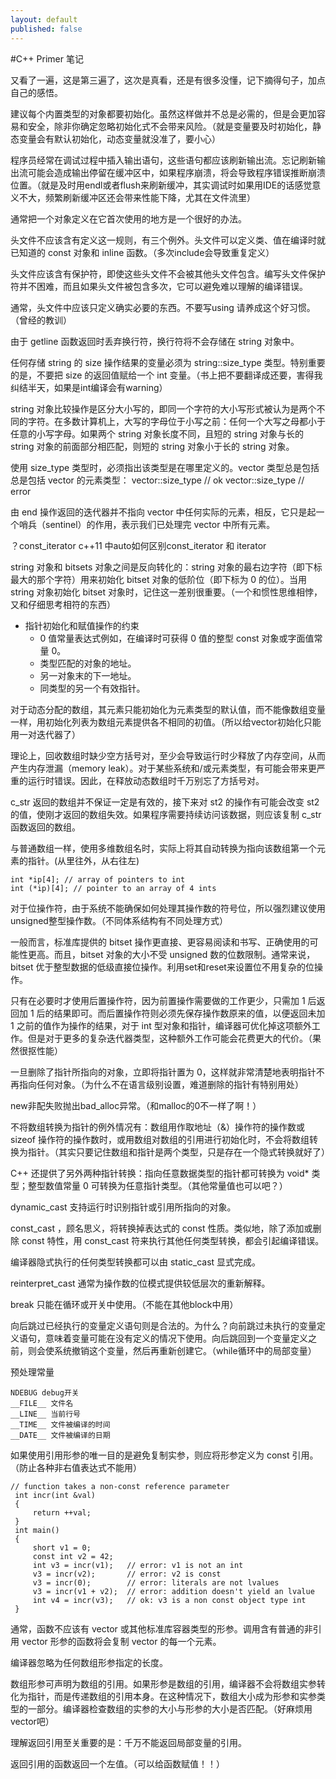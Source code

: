 ```yaml
---
layout: default
published: false
---
```


#C++ Primer 笔记

又看了一遍，这是第三遍了，这次是真看，还是有很多没懂，记下摘得句子，加点自己的感悟。

建议每个内置类型的对象都要初始化。虽然这样做并不总是必需的，但是会更加容易和安全，除非你确定忽略初始化式不会带来风险。（就是变量要及时初始化，静态变量会有默认初始化，动态变量就没准了，要小心）

程序员经常在调试过程中插入输出语句，这些语句都应该刷新输出流。忘记刷新输出流可能会造成输出停留在缓冲区中，如果程序崩溃，将会导致程序错误推断崩溃位置。（就是及时用endl或者flush来刷新缓冲，其实调试时如果用IDE的话感觉意义不大，频繁刷新缓冲区还会带来性能下降，尤其在文件流里）

通常把一个对象定义在它首次使用的地方是一个很好的办法。

头文件不应该含有定义这一规则，有三个例外。头文件可以定义类、值在编译时就已知道的 const 对象和 inline 函数。（多次include会导致重复定义）

头文件应该含有保护符，即使这些头文件不会被其他头文件包含。编写头文件保护符并不困难，而且如果头文件被包含多次，它可以避免难以理解的编译错误。

通常，头文件中应该只定义确实必要的东西。不要写using 请养成这个好习惯。（曾经的教训）

由于 getline 函数返回时丢弃换行符，换行符将不会存储在 string 对象中。

任何存储 string 的 size 操作结果的变量必须为 string::size_type 类型。特别重要的是，不要把 size 的返回值赋给一个 int 变量。（书上把不要翻译成还要，害得我纠结半天，如果是int编译会有warning）

string 对象比较操作是区分大小写的，即同一个字符的大小写形式被认为是两个不同的字符。在多数计算机上，大写的字母位于小写之前：任何一个大写之母都小于任意的小写字母。如果两个 string 对象长度不同，且短的 string 对象与长的 string 对象的前面部分相匹配，则短的 string 对象小于长的 string 对象。

使用 size_type 类型时，必须指出该类型是在哪里定义的。vector 类型总是包括总是包括 vector 的元素类型：     vector<int>::size_type        // ok
    	 vector::size_type            // error
         
由 end 操作返回的迭代器并不指向 vector 中任何实际的元素，相反，它只是起一个哨兵（sentinel）的作用，表示我们已处理完 vector 中所有元素。

？const_iterator c++11 中auto如何区别const_iterator 和 iterator

string 对象和 bitsets 对象之间是反向转化的：string 对象的最右边字符（即下标最大的那个字符）用来初始化 bitset 对象的低阶位（即下标为 0 的位）。当用 string 对象初始化 bitset 对象时，记住这一差别很重要。（一个和惯性思维相悖，又和仔细思考相符的东西）

* 指针初始化和赋值操作的约束
	* 0 值常量表达式例如，在编译时可获得 0 值的整型 const 对象或字面值常量 0。
	* 类型匹配的对象的地址。
	* 另一对象末的下一地址。
	* 同类型的另一个有效指针。

对于动态分配的数组，其元素只能初始化为元素类型的默认值，而不能像数组变量一样，用初始化列表为数组元素提供各不相同的初值。（所以给vector初始化只能用一对迭代器了）

理论上，回收数组时缺少空方括号对，至少会导致运行时少释放了内存空间，从而产生内存泄漏（memory leak）。对于某些系统和/或元素类型，有可能会带来更严重的运行时错误。因此，在释放动态数组时千万别忘了方括号对。

c_str 返回的数组并不保证一定是有效的，接下来对 st2 的操作有可能会改变 st2 的值，使刚才返回的数组失效。如果程序需要持续访问该数据，则应该复制 c_str 函数返回的数组。

与普通数组一样，使用多维数组名时，实际上将其自动转换为指向该数组第一个元素的指针。(从里往外，从右往左)

	int *ip[4]; // array of pointers to int    
	int (*ip)[4]; // pointer to an array of 4 ints

对于位操作符，由于系统不能确保如何处理其操作数的符号位，所以强烈建议使用unsigned整型操作数。（不同体系结构有不同处理方式）

一般而言，标准库提供的 bitset 操作更直接、更容易阅读和书写、正确使用的可能性更高。而且，bitset 对象的大小不受 unsigned 数的位数限制。通常来说，bitset 优于整型数据的低级直接位操作。利用set和reset来设置位不用复杂的位操作。

只有在必要时才使用后置操作符，因为前置操作需要做的工作更少，只需加 1 后返回加 1 后的结果即可。而后置操作符则必须先保存操作数原来的值，以便返回未加 1 之前的值作为操作的结果，对于 int 型对象和指针，编译器可优化掉这项额外工作。但是对于更多的复杂迭代器类型，这种额外工作可能会花费更大的代价。（果然很抠性能）

一旦删除了指针所指向的对象，立即将指针置为 0，这样就非常清楚地表明指针不再指向任何对象。（为什么不在语言级别设置，难道删除的指针有特别用处）

new非配失败抛出bad_alloc异常。（和malloc的0不一样了啊！）

不将数组转换为指针的例外情况有：数组用作取地址（&）操作符的操作数或 sizeof 操作符的操作数时，或用数组对数组的引用进行初始化时，不会将数组转换为指针。（其实只要记住数组和指针是两个类型，只是存在一个隐式转换就好了）

C++ 还提供了另外两种指针转换：指向任意数据类型的指针都可转换为 void* 类型；整型数值常量 0 可转换为任意指针类型。（其他常量值也可以吧？）

dynamic_cast 支持运行时识别指针或引用所指向的对象。

const_cast ，顾名思义，将转换掉表达式的 const 性质。类似地，除了添加或删除 const 特性，用 const_cast 符来执行其他任何类型转换，都会引起编译错误。

编译器隐式执行的任何类型转换都可以由 static_cast 显式完成。

reinterpret_cast 通常为操作数的位模式提供较低层次的重新解释。

break 只能在循环或开关中使用。（不能在其他block中用）

向后跳过已经执行的变量定义语句则是合法的。为什么？向前跳过未执行的变量定义语句，意味着变量可能在没有定义的情况下使用。向后跳回到一个变量定义之前，则会使系统撤销这个变量，然后再重新创建它。（while循环中的局部变量）

预处理常量

	NDEBUG debug开关
	__FILE__ 文件名
	__LINE__ 当前行号
	__TIME__ 文件被编译的时间
	__DATE__ 文件被编译的日期
    
如果使用引用形参的唯一目的是避免复制实参，则应将形参定义为 const 引用。（防止各种非右值表达式不能用）

	// function takes a non-const reference parameter
     int incr(int &val)
     {
         return ++val;
     }
     int main()
     {
         short v1 = 0;
         const int v2 = 42;
         int v3 = incr(v1);   // error: v1 is not an int
         v3 = incr(v2);       // error: v2 is const
         v3 = incr(0);        // error: literals are not lvalues
         v3 = incr(v1 + v2);  // error: addition doesn't yield an lvalue
         int v4 = incr(v3);   // ok: v3 is a non const object type int
     }

通常，函数不应该有 vector 或其他标准库容器类型的形参。调用含有普通的非引用 vector 形参的函数将会复制 vector 的每一个元素。

编译器忽略为任何数组形参指定的长度。

数组形参可声明为数组的引用。如果形参是数组的引用，编译器不会将数组实参转化为指针，而是传递数组的引用本身。在这种情况下，数组大小成为形参和实参类型的一部分。编译器检查数组的实参的大小与形参的大小是否匹配。（好麻烦用vector吧）

理解返回引用至关重要的是：千万不能返回局部变量的引用。

返回引用的函数返回一个左值。（可以给函数赋值！！）






